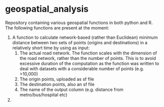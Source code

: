 # geospatial_analysis
Repository containing various geospatial functions in both python and R.
The following functions are present at the moment:

1. A function to calculate network-based (rather than Euclidean) minimum distance between two sets of points (origins and destinations) in a relatively short time by using as input:
    1. The actual road network. The function scales with the dimension of the road network, rather than the number of points. This is to avoid excessive duration of the computation as the function was written to deal with datasets with a considerable number of points (e.g. >10,000)
    2. The origin points, uploaded as sf file
    3. The destination points, also an sf file
    4. The name of the output column (e.g. distance from metro/bus/hospital etc)
3. 

